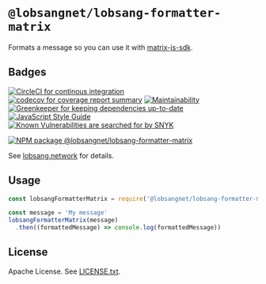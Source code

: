 # `@lobsangnet/lobsang-formatter-matrix`

Formats a message so you can use it with [matrix-js-sdk][matrix-js-sdk].

## Badges

[![CircleCI for continous integration][circleci-badge]][circleci-report]
[![codecov for coverage report summary][codecov-badge]][codecov-report]
[![Maintainability][codeclimate-badge]][codeclimate-report]
[![Greenkeeper for keeping dependencies up-to-date][greenkeeper-badge]][greenkeeper-website]
[![JavaScript Style Guide][standard-badge]][standard-website]
[![Known Vulnerabilities are searched for by SNYK][snyk-badge]][snyk-report]

[![NPM package @lobsangnet/lobsang-formatter-matrix][npm-package-badge]][npm-package-website]

See [lobsang.network][website] for details.

## Usage

```js
const lobsangFormatterMatrix = require('@lobsangnet/lobsang-formatter-matrix')

const message = 'My message'
lobsangFormatterMatrix(message)
  .then((formattedMessage) => console.log(formattedMessage))
```

## License

Apache License. See [LICENSE.txt][license].

[circleci-badge]: https://circleci.com/gh/lobsangnet/lobsang.js/tree/master.svg?style=shield
[circleci-report]: https://circleci.com/gh/lobsangnet/lobsang.js/tree/master
[codeclimate-badge]: https://api.codeclimate.com/v1/badges/1ed4c62e97210c3c1c0c/maintainability
[codeclimate-report]: https://codeclimate.com/github/lobsangnet/lobsang.js/maintainability
[codecov-badge]: https://codecov.io/gh/lobsangnet/lobsang.js/branch/master/graph/badge.svg
[codecov-report]: https://codecov.io/gh/lobsangnet/lobsang.js/tree/master/packages/lobsang-formatter-matrix/lib
[greenkeeper-badge]: https://badges.greenkeeper.io/lobsangnet/lobsang.js.svg
[greenkeeper-website]: https://greenkeeper.io/
[license]: https://github.com/lobsangnet/lobsang.js/blob/master/LICENSE.txt
[matrix-js-sdk]: https://www.npmjs.com/package/matrix-js-sdk
[npm-package-badge]: https://nodei.co/npm/@lobsangnet/lobsang-formatter-matrix.png
[npm-package-website]: https://npmjs.org/package/@lobsangnet/lobsang-formatter-matrix
[snyk-badge]: https://snyk.io/test/github/lobsangnet/lobsang.js/badge.svg
[snyk-report]: https://snyk.io/test/github/lobsangnet/lobsang.js
[standard-badge]: https://img.shields.io/badge/code_style-standard-brightgreen.svg
[standard-website]: https://standardjs.com/
[website]: http://lobsang.network/
